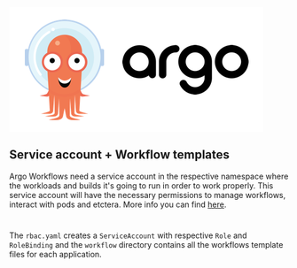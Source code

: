 <div align=>
	<img align="center" src=../.github/assets/img/argo.png>
</div> 

## Service account + Workflow templates

Argo Workflows need a service account in the respective namespace where the workloads and builds it's going to run in order to work properly. This service account will have the necessary permissions to manage workflows, interact with pods and etctera. More info you can find [here](https://argo-workflows.readthedocs.io/en/latest/service-accounts/).

#

The `rbac.yaml` creates a `ServiceAccount` with respective `Role` and `RoleBinding` and the `workflow` directory contains all the workflows template files for each application.
